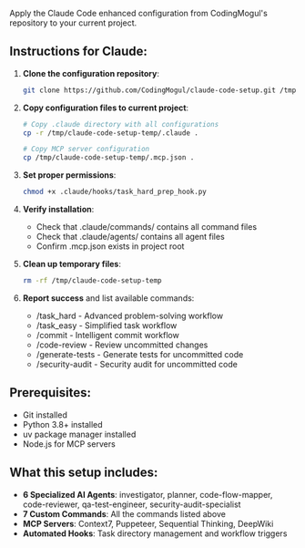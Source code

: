 Apply the Claude Code enhanced configuration from CodingMogul's repository to your current project.

## Instructions for Claude:

1. **Clone the configuration repository**:
   ```bash
   git clone https://github.com/CodingMogul/claude-code-setup.git /tmp/claude-code-setup-temp
   ```

2. **Copy configuration files to current project**:
   ```bash
   # Copy .claude directory with all configurations
   cp -r /tmp/claude-code-setup-temp/.claude .
   
   # Copy MCP server configuration
   cp /tmp/claude-code-setup-temp/.mcp.json .
   ```

3. **Set proper permissions**:
   ```bash
   chmod +x .claude/hooks/task_hard_prep_hook.py
   ```

4. **Verify installation**:
   - Check that .claude/commands/ contains all command files
   - Check that .claude/agents/ contains all agent files
   - Confirm .mcp.json exists in project root

5. **Clean up temporary files**:
   ```bash
   rm -rf /tmp/claude-code-setup-temp
   ```

6. **Report success** and list available commands:
   - /task_hard - Advanced problem-solving workflow
   - /task_easy - Simplified task workflow  
   - /commit - Intelligent commit workflow
   - /code-review - Review uncommitted changes
   - /generate-tests - Generate tests for uncommitted code
   - /security-audit - Security audit for uncommitted code

## Prerequisites:
- Git installed
- Python 3.8+ installed
- uv package manager installed
- Node.js for MCP servers

## What this setup includes:
- **6 Specialized AI Agents**: investigator, planner, code-flow-mapper, code-reviewer, qa-test-engineer, security-audit-specialist
- **7 Custom Commands**: All the commands listed above
- **MCP Servers**: Context7, Puppeteer, Sequential Thinking, DeepWiki
- **Automated Hooks**: Task directory management and workflow triggers